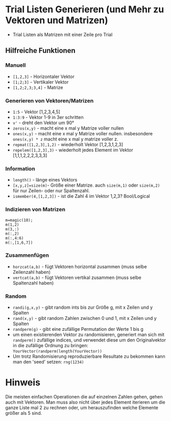 # Trial Listen Generieren (und Mehr zu Vektoren und Matrizen)

- Trial Listen als Matrizen mit einer Zeile pro Trial
## Hilfreiche Funktionen
### Manuell
- `[1,2,3]` - Horizontaler Vektor
- `[1;2;3]` - Vertikaler Vektor
- `[1,2;2,3;3,4]` - Matrize


### Generieren von Vektoren/Matrizen
- `1:5` - Vektor [1,2,3,4,5]
- `1:3:9` - Vektor 1-9 in 3er schritten
- `v'` - dreht den Vektor um 90°
- `zeros(x,y)` - macht eine x mal y Matrize voller nullen
- `ones(x,y)` - macht eine x mal y Matrize voller nullen. insbesondere `ones(x,y) * z` macht eine x mal y matrize voller z. 
- `repmat([1,2,3],1,2)` - wiederholt Vektor [1,2,3,1,2,3]
- `repelem([1,2,3],3)` - wiederholt jedes Element im Vektor [1,1,1,2,2,2,3,3,3]

### Information
- `length()` - länge eines Vektors
- `[x,y,z]=size(m)`- Größe einer Matrize. auch `size(m,1)` oder `size(m,2)` für nur Zeilen- oder nur Spaltenzahl.
- `ismember(4,[1,2,3])` - ist die Zahl 4 im Vektor 1,2,3? Bool/Logical

### Indizieren von Matrizen
```
m=magic(10);
m(1,2)
m(3,:)
m(:,2)
m(:,4:6)
m(:,[1,6,7])
```

### Zusammenfügen
- `horzcat(a,b)` - fügt Vektoren horizontal zusammen (muss selbe Zeilenzahl haben)
- `vertcat(a,b)` - fügt Vektoren vertikal zusammen (muss selbe Spaltenzahl haben)

### Random
- `randi(g,x,y)` - gibt random ints bis zur Größe g, mit x Zeilen und y Spalten
- `rand(x,y)` - gibt random Zahlen zwischen 0 und 1, mit x Zeilen und y Spalten
- `randperm(g)` - gibt eine zufällige Permutation der Werte 1 bis g
- um einen existierenden Vektor zu randomisieren, generiert man sich mit `randperm()` zufällige indices, und verwendet diese um den Originalvektor in die zufällige Ordnung zu bringen: `YourVector(randperm(length(YourVector))`
- Um trotz Randomisierung reproduzierbare Resultate zu bekommen kann man den 'seed' setzen: `rng(1234)`

# Hinweis
Die meisten einfachen Operationen die auf einzelnen Zahlen gehen, gehen auch mit Vektoren. Man muss also nicht über jedes Element iterieren um die ganze Liste mal 2 zu rechnen oder, um herauszufinden welche Elemente größer als 5 sind. 

